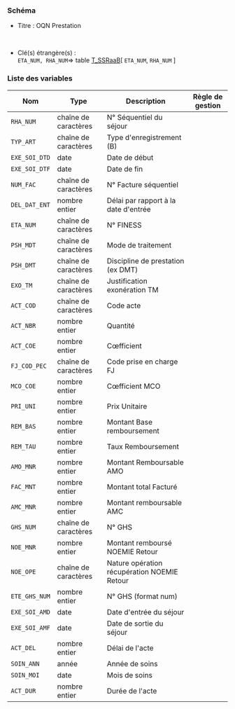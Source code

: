 ### Schéma


- Titre : OQN Prestation
<br />



- Clé(s) étrangère(s) : <br />
`ETA_NUM, RHA_NUM`=> table [T_SSRaaB](/tables/T_SSRaaB)[ `ETA_NUM`, `RHA_NUM` ]<br />

 
### Liste des variables

Nom | Type | Description | Règle de gestion
-|-|-|-
`RHA_NUM`| chaîne de caractères |N° Séquentiel du séjour||
`TYP_ART`| chaîne de caractères |Type d'enregistrement (B)||
`EXE_SOI_DTD`| date |Date de début||
`EXE_SOI_DTF`| date |Date de fin||
`NUM_FAC`| chaîne de caractères |N° Facture séquentiel||
`DEL_DAT_ENT`| nombre entier |Délai par rapport à la date d'entrée||
`ETA_NUM`| chaîne de caractères |N° FINESS||
`PSH_MDT`| chaîne de caractères |Mode de traitement||
`PSH_DMT`| chaîne de caractères |Discipline de prestation (ex DMT)||
`EXO_TM`| chaîne de caractères |Justification exonération TM||
`ACT_COD`| chaîne de caractères |Code acte||
`ACT_NBR`| nombre entier |Quantité||
`ACT_COE`| nombre entier |Cœfficient||
`FJ_COD_PEC`| chaîne de caractères |Code prise en charge FJ||
`MCO_COE`| nombre entier |Cœfficient MCO||
`PRI_UNI`| nombre entier |Prix Unitaire||
`REM_BAS`| nombre entier |Montant Base remboursement||
`REM_TAU`| nombre entier |Taux Remboursement||
`AMO_MNR`| nombre entier |Montant Remboursable AMO||
`FAC_MNT`| nombre entier |Montant total Facturé||
`AMC_MNR`| nombre entier |Montant remboursable AMC||
`GHS_NUM`| chaîne de caractères |N° GHS||
`NOE_MNR`| nombre entier |Montant remboursé NOEMIE Retour||
`NOE_OPE`| chaîne de caractères |Nature opération récupération NOEMIE Retour||
`ETE_GHS_NUM`| nombre entier |N° GHS (format num)||
`EXE_SOI_AMD`| date |Date d'entrée du séjour||
`EXE_SOI_AMF`| date |Date de sortie du séjour||
`ACT_DEL`| nombre entier |Délai de l'acte||
`SOIN_ANN`| année |Année de soins||
`SOIN_MOI`| date |Mois de soins||
`ACT_DUR`| nombre entier |Durée de l'acte||
